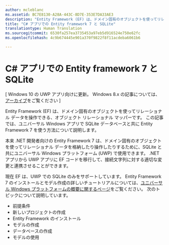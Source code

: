 ```yaml
---
author: mcleblanc
ms.assetid: BC7E8130-A28A-443C-8D7E-353E7DA33AE3
description: "Entity Framework (EF) は、ドメイン固有のオブジェクトを使ってリレーショナル データを操作できる、オブジェクト リレーショナル マッパーです。"
title: "C# アプリでの Entity framework 7 と SQLite"
translationtype: Human Translation
ms.sourcegitcommit: 6530fa257ea3735453a97eb5d916524e750e62fc
ms.openlocfilehash: 4c9b674445e901a370f9822f8f11acdeba6061b6

---
```


# C# アプリでの Entity framework 7 と SQLite

\[ Windows 10 の UWP アプリ向けに更新。 Windows 8.x の記事については、[アーカイブ](http://go.microsoft.com/fwlink/p/?linkid=619132)をご覧ください \]

Entity Framework (EF) は、ドメイン固有のオブジェクトを使ってリレーショナル データを操作できる、オブジェクト リレーショナル マッパーです。 この記事では、ユニバーサル Windows アプリで SQLite データベースと共に Entity Framework 7 を使う方法について説明します。

本来 .NET 開発者向けの Entity Framework 7 は、ドメイン固有のオブジェクトを使ってリレーショナル データを格納したり操作したりするために、SQLite と共にユニバーサル Windows プラットフォーム (UWP) で使用できます。 .NET アプリから UWP アプリに EF コードを移行して、接続文字列に対する適切な変更と連携させることができます。

現在 EF は、UWP での SQLite のみをサポートしています。 Entity Framework 7 のインストールとモデル作成の詳しいチュートリアルについては、[ユニバーサル Windows プラットフォームの概要に関するページ](http://go.microsoft.com/fwlink/p/?LinkId=735013)をご覧ください。 次のトピックについて説明しています。

-   前提条件
-   新しいプロジェクトの作成
-   Entity Framework のインストール
-   モデルの作成
-   データベースの作成
-   モデルの使用




<!--HONumber=Jun16_HO4-->



